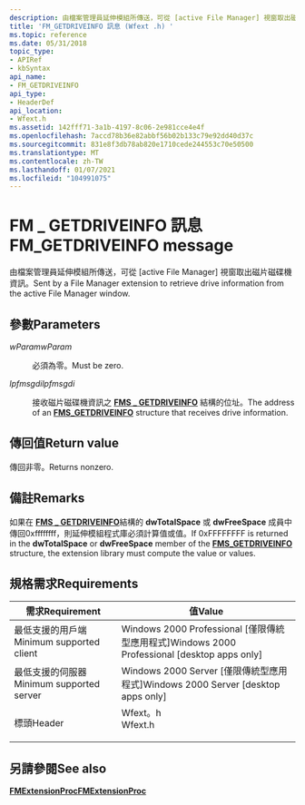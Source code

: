 ```yaml
---
description: 由檔案管理員延伸模組所傳送，可從 [active File Manager] 視窗取出磁片磁碟機資訊。
title: 'FM_GETDRIVEINFO 訊息 (Wfext .h) '
ms.topic: reference
ms.date: 05/31/2018
topic_type:
- APIRef
- kbSyntax
api_name:
- FM_GETDRIVEINFO
api_type:
- HeaderDef
api_location:
- Wfext.h
ms.assetid: 142fff71-3a1b-4197-8c06-2e981cce4e4f
ms.openlocfilehash: 7accd78b36e82abbf56b02b133c79e92dd40d37c
ms.sourcegitcommit: 831e8f3db78ab820e1710cede244553c70e50500
ms.translationtype: MT
ms.contentlocale: zh-TW
ms.lasthandoff: 01/07/2021
ms.locfileid: "104991075"
---
```

# <a name="fm_getdriveinfo-message"></a><span data-ttu-id="04f6e-103">FM \_ GETDRIVEINFO 訊息</span><span class="sxs-lookup"><span data-stu-id="04f6e-103">FM\_GETDRIVEINFO message</span></span>

<span data-ttu-id="04f6e-104">由檔案管理員延伸模組所傳送，可從 [active File Manager] 視窗取出磁片磁碟機資訊。</span><span class="sxs-lookup"><span data-stu-id="04f6e-104">Sent by a File Manager extension to retrieve drive information from the active File Manager window.</span></span>

## <a name="parameters"></a><span data-ttu-id="04f6e-105">參數</span><span class="sxs-lookup"><span data-stu-id="04f6e-105">Parameters</span></span>

<dl> <dt>

<span data-ttu-id="04f6e-106">*wParam*</span><span class="sxs-lookup"><span data-stu-id="04f6e-106">*wParam*</span></span> 
</dt> <dd><span data-ttu-id="04f6e-107">必須為零。</span><span class="sxs-lookup"><span data-stu-id="04f6e-107">Must be zero.</span></span></dd> <dt>

<span data-ttu-id="04f6e-108">*lpfmsgdi*</span><span class="sxs-lookup"><span data-stu-id="04f6e-108">*lpfmsgdi*</span></span> 
</dt> <dd>

<span data-ttu-id="04f6e-109">接收磁片磁碟機資訊之 [**FMS \_ GETDRIVEINFO**](fms-getdriveinfo.md) 結構的位址。</span><span class="sxs-lookup"><span data-stu-id="04f6e-109">The address of an [**FMS\_GETDRIVEINFO**](fms-getdriveinfo.md) structure that receives drive information.</span></span>

</dd> </dl>

## <a name="return-value"></a><span data-ttu-id="04f6e-110">傳回值</span><span class="sxs-lookup"><span data-stu-id="04f6e-110">Return value</span></span>

<span data-ttu-id="04f6e-111">傳回非零。</span><span class="sxs-lookup"><span data-stu-id="04f6e-111">Returns nonzero.</span></span>

## <a name="remarks"></a><span data-ttu-id="04f6e-112">備註</span><span class="sxs-lookup"><span data-stu-id="04f6e-112">Remarks</span></span>

<span data-ttu-id="04f6e-113">如果在 [**FMS \_ GETDRIVEINFO**](fms-getdriveinfo.md)結構的 **dwTotalSpace** 或 **dwFreeSpace** 成員中傳回0xffffffff，則延伸模組程式庫必須計算值或值。</span><span class="sxs-lookup"><span data-stu-id="04f6e-113">If 0xFFFFFFFF is returned in the **dwTotalSpace** or **dwFreeSpace** member of the [**FMS\_GETDRIVEINFO**](fms-getdriveinfo.md) structure, the extension library must compute the value or values.</span></span>

## <a name="requirements"></a><span data-ttu-id="04f6e-114">規格需求</span><span class="sxs-lookup"><span data-stu-id="04f6e-114">Requirements</span></span>



| <span data-ttu-id="04f6e-115">需求</span><span class="sxs-lookup"><span data-stu-id="04f6e-115">Requirement</span></span> | <span data-ttu-id="04f6e-116">值</span><span class="sxs-lookup"><span data-stu-id="04f6e-116">Value</span></span> |
|-------------------------------------|------------------------------------------------------------------------------------|
| <span data-ttu-id="04f6e-117">最低支援的用戶端</span><span class="sxs-lookup"><span data-stu-id="04f6e-117">Minimum supported client</span></span><br/> | <span data-ttu-id="04f6e-118">Windows 2000 Professional \[僅限傳統型應用程式\]</span><span class="sxs-lookup"><span data-stu-id="04f6e-118">Windows 2000 Professional \[desktop apps only\]</span></span><br/>                         |
| <span data-ttu-id="04f6e-119">最低支援的伺服器</span><span class="sxs-lookup"><span data-stu-id="04f6e-119">Minimum supported server</span></span><br/> | <span data-ttu-id="04f6e-120">Windows 2000 Server \[僅限傳統型應用程式\]</span><span class="sxs-lookup"><span data-stu-id="04f6e-120">Windows 2000 Server \[desktop apps only\]</span></span><br/>                               |
| <span data-ttu-id="04f6e-121">標頭</span><span class="sxs-lookup"><span data-stu-id="04f6e-121">Header</span></span><br/>                   | <dl> <span data-ttu-id="04f6e-122"><dt>Wfext。h</dt></span><span class="sxs-lookup"><span data-stu-id="04f6e-122"><dt>Wfext.h</dt></span></span> </dl> |



## <a name="see-also"></a><span data-ttu-id="04f6e-123">另請參閱</span><span class="sxs-lookup"><span data-stu-id="04f6e-123">See also</span></span>

<dl> <dt>

[<span data-ttu-id="04f6e-124">**FMExtensionProc**</span><span class="sxs-lookup"><span data-stu-id="04f6e-124">**FMExtensionProc**</span></span>](fmextensionproc.md)
</dt> </dl>

 

 




